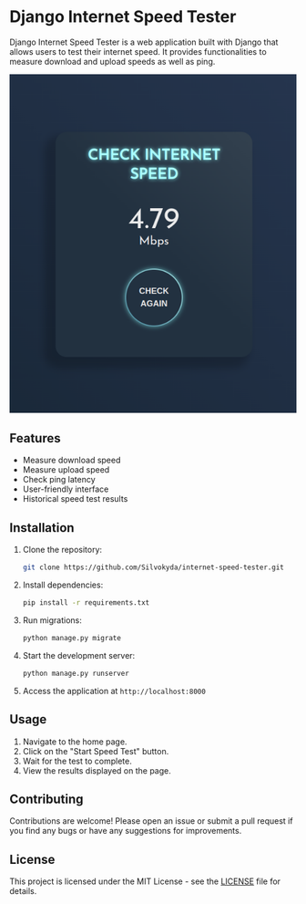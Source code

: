 # Django Internet Speed Tester

Django Internet Speed Tester is a web application built with Django that allows users to test their internet speed. It provides functionalities to measure download and upload speeds as well as ping.

![Demo](demo/demo.png)

## Features

- Measure download speed
- Measure upload speed
- Check ping latency
- User-friendly interface
- Historical speed test results

## Installation

1. Clone the repository:

    ```bash
    git clone https://github.com/Silvokyda/internet-speed-tester.git
    ```

2. Install dependencies:

    ```bash
    pip install -r requirements.txt
    ```

3. Run migrations:

    ```bash
    python manage.py migrate
    ```

4. Start the development server:

    ```bash
    python manage.py runserver
    ```

5. Access the application at `http://localhost:8000`

## Usage

1. Navigate to the home page.
2. Click on the "Start Speed Test" button.
3. Wait for the test to complete.
4. View the results displayed on the page.

## Contributing

Contributions are welcome! Please open an issue or submit a pull request if you find any bugs or have any suggestions for improvements.

## License

This project is licensed under the MIT License - see the [LICENSE](LICENSE) file for details.
